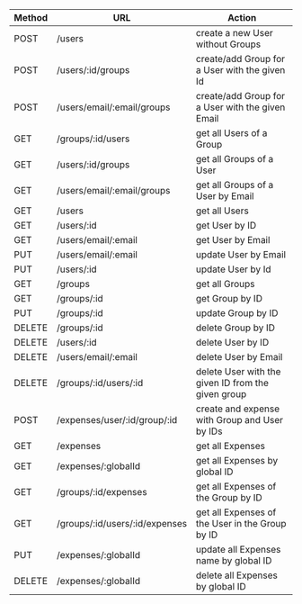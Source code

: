 | Method        | URL           | Action        |
| ------------- | ------------- | ------------- |
| POST | /users  | create a new User without Groups  |
| POST | /users/:id/groups  | create/add Group for a User  with the given Id|
| POST | /users/email/:email/groups  | create/add Group for a User  with the given Email|
| GET  | /groups/:id/users  | get all Users of a Group  |
| GET  | /users/:id/groups  | get all Groups of a User  |
| GET  | /users/email/:email/groups  | get all Groups of a User by Email|
| GET  | /users  | get all Users  |
| GET  | /users/:id  | get User by ID  |
| GET  | /users/email/:email  | get User by Email  |
| PUT  | /users/email/:email  | update User by Email  |
| PUT  | /users/:id  | update User by Id  |
| GET  | /groups  | get all Groups  |
| GET  | /groups/:id  | get Group by ID  |
| PUT  | /groups/:id  | update Group by ID  |
| DELETE  | /groups/:id  | delete Group by ID  |
| DELETE  | /users/:id  | delete User by ID  |
| DELETE  | /users/email/:email  | delete User by Email  |
| DELETE  | /groups/:id/users/:id  | delete User with the given ID from the given group  |
| POST  | /expenses/user/:id/group/:id  | create and expense with Group and User by IDs |
| GET  | /expenses  | get all Expenses  |
| GET  | /expenses/:globalId  | get all Expenses by global ID  |
| GET  | /groups/:id/expenses  | get all Expenses of the Group by ID  |
| GET  | /groups/:id/users/:id/expenses  | get all Expenses of the User in the Group by ID |
| PUT  | /expenses/:globalId  | update all Expenses name by global ID  |
| DELETE  | /expenses/:globalId  | delete all Expenses by global ID  |
